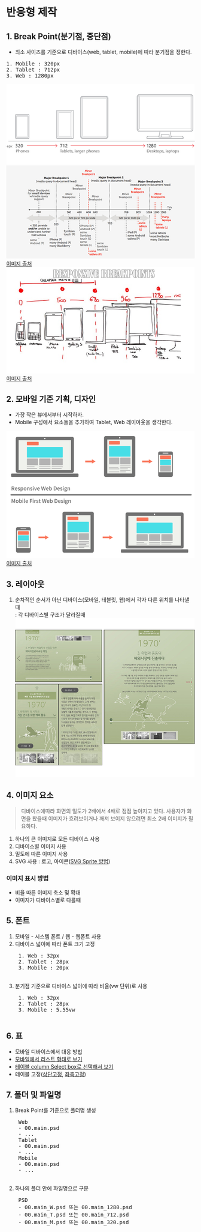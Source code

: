 # 반응형 제작

## 1. Break Point(분기점, 중단점)
* 최소 사이즈를 기준으로 디바이스(web, tablet, mobile)에 따라 분기점을 정한다.  
<pre>
1. Mobile : 320px
2. Tablet : 712px
3. Web : 1280px
</pre>

![이미지](/img/responsive-breakpoint01.png)  
![이미지](/img/responsive-breakpoint02.png)  
[이미지 출처](https://uxplanet.org/responsive-design-best-practices-c6d3f5fd163b)  
![이미지](/img/responsive-breakpoint03.jpg)  
[이미지 출처](http://brand-maestro.com/place-powerful-breakpoints-responsive-web-design/)

## 2. 모바일 기준 기획, 디자인  
* 가장 작은 뷰에서부터 시작하자.  
* Mobile 구성에서 요소들을 추가하여 Tablet, Web 레이아웃을 생각한다.

![이미지](/img/design-mobile-first.png)  
[이미지 출처](https://uxplanet.org/responsive-design-best-practices-c6d3f5fd163b)  

## 3. 레이아웃  
1. 순차적인 순서가 아닌 디바이스(모바일, 테블릿, 웹)에서 각자 다른 위치를 나타낼 때  
: 각 디바이스별 구조가 달라질때
![이미지](/img/layout.jpg)  

## 4. 이미지 요소  
> 디바이스에따라 화면의 밀도가 2배에서 4배로 점점 높아지고 있다. 사용자가 화면을 봤을때 이미지가 흐려보이거나 깨져 보이지 않으려면 최소 2배 이미지가 필요하다.  

1. 하나의 큰 이미지로 모든 디바이스 사용
2. 디바이스별 이미지 사용
3. 밀도에 따른 이미지 사용
4. SVG 사용 : 로고, 아이콘([SVG Sprite 방법](https://a11y.gitbook.io/graphics-aria/svg-graphics/sprites))

### 이미지 표시 방법
* 비율 따른 이미지 축소 및 확대
* 이미지가 디바이스별로 다를때

## 5. 폰트  
1. 모바일 - 시스템 폰트 / 웹 - 웹폰트 사용
2. 디바이스 넓이에 따라 폰트 크기 고정
    <pre>
    1. Web : 32px
    2. Tablet : 28px
    3. Mobile : 20px
    </pre>
3. 분기점 기준으로 디바이스 넓이에 따라 비율(vw 단위)로 사용
    <pre>
    1. Web : 32px
    2. Tablet : 28px
    3. Mobile : 5.55vw
    </pre>

## 6. 표 
* 모바일 디바이스에서 대응 방법  
* [모바일에서 리스트 형태로 보기](https://www.jqueryscript.net/demo/Small-Responsive-Table-Plugin-with-jQuery-CSS3-Stacked-Rows/)
* [테이블 column Select box로 선택해서 보기](http://gergeo.se/RWD-Table-Patterns/)  
* 테이블 고정([상단고정](https://codepen.io/blythe4/pen/qgaBVG/), [좌측고정](https://codepen.io/blythe4/pen/OdRJvb/))

## 7. 폴더 및 파일명
1. Break Point를 기준으로 폴더명 생성
    <pre>
    Web
    - 00.main.psd
    - ...
    Tablet
    - 00.main.psd
    - ...
    Mobile
    - 00.main.psd
    - ...
    </pre>
2. 하나의 폴더 안에 파일명으로 구분  
    <pre>
    PSD
    - 00.main_W.psd 또는 00.main_1280.psd
    - 00.main_T.psd 또는 00.main_712.psd
    - 00.main_M.psd 또는 00.main_320.psd
    </pre>